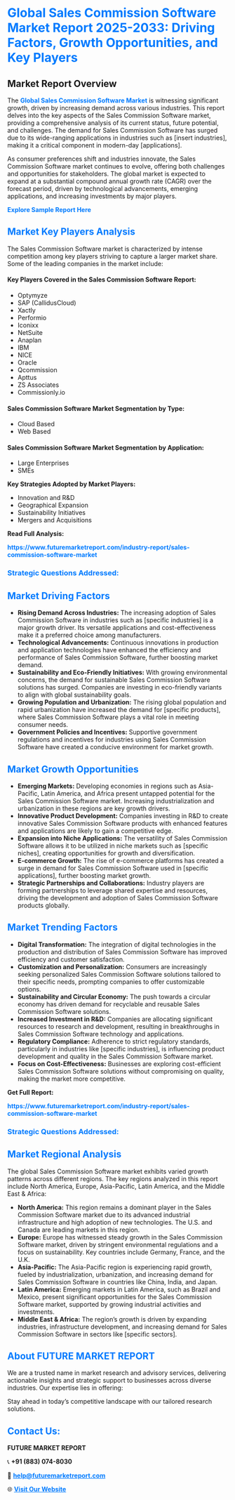 <h1 style="color: #007BFF;">Global Sales Commission Software Market Report 2025-2033: Driving Factors, Growth Opportunities, and Key Players</h1>

<section id="overview">
<h2>Market Report Overview</h2>
<p>The <a href="https://www.futuremarketreport.com/industry-report/sales-commission-software-market" style="color: #007BFF; text-decoration: none;"><strong>Global Sales Commission Software Market</strong></a> is witnessing significant growth, driven by increasing demand across various industries. This report delves into the key aspects of the Sales Commission Software market, providing a comprehensive analysis of its current status, future potential, and challenges. The demand for Sales Commission Software has surged due to its wide-ranging applications in industries such as [insert industries], making it a critical component in modern-day [applications].</p>
<p>As consumer preferences shift and industries innovate, the Sales Commission Software market continues to evolve, offering both challenges and opportunities for stakeholders. The global market is expected to expand at a substantial compound annual growth rate (CAGR) over the forecast period, driven by technological advancements, emerging applications, and increasing investments by major players.</p>
</section>

<section id="overview">
<p><a href="https://www.futuremarketreport.com/request-sample/reportId=41019" style="color: #007BFF; text-decoration: none;"><strong>Explore Sample Report Here</strong></a></p>
</section>

<section id="key-players">
<h2 style="color: #007BFF;">Market Key Players Analysis</h2>
<p>The Sales Commission Software market is characterized by intense competition among key players striving to capture a larger market share. Some of the leading companies in the market include:</p>
<h4>Key Players Covered in the Sales Commission Software Report:</h4>
<ul><li>Optymyze</li><li>SAP (CallidusCloud)</li><li>Xactly</li><li>Performio</li><li>Iconixx</li><li>NetSuite</li><li>Anaplan</li><li>IBM</li><li>NICE</li><li>Oracle</li><li>Qcommission</li><li>Apttus</li><li>ZS Associates</li><li>Commissionly.io</li></ul>
<h4>Sales Commission Software Market Segmentation by Type:</h4>
<ul><li>Cloud Based</li><li>Web Based</li></ul>

<h4>Sales Commission Software Market Segmentation by Application:</h4>
<ul><li>Large Enterprises</li><li>SMEs</li></ul>
<p><strong>Key Strategies Adopted by Market Players:</strong></p>
<ul>
<li>Innovation and R&D</li>
<li>Geographical Expansion</li>
<li>Sustainability Initiatives</li>
<li>Mergers and Acquisitions</li>
</ul>
</section>

<section>
<p><strong>Read Full Analysis: </strong></p><a href="https://www.futuremarketreport.com/industry-report/sales-commission-software-market" style="color: #007BFF; text-decoration: none;"><strong>https://www.futuremarketreport.com/industry-report/sales-commission-software-market</strong></a>
<h3 style="color: #007BFF;">Strategic Questions Addressed:</h3>
</section>

<section id="driving-factors">
<h2 style="color: #007BFF;">Market Driving Factors</h2>
<ul>
<li><strong>Rising Demand Across Industries:</strong> The increasing adoption of Sales Commission Software in industries such as [specific industries] is a major growth driver. Its versatile applications and cost-effectiveness make it a preferred choice among manufacturers.</li>
<li><strong>Technological Advancements:</strong> Continuous innovations in production and application technologies have enhanced the efficiency and performance of Sales Commission Software, further boosting market demand.</li>
<li><strong>Sustainability and Eco-Friendly Initiatives:</strong> With growing environmental concerns, the demand for sustainable Sales Commission Software solutions has surged. Companies are investing in eco-friendly variants to align with global sustainability goals.</li>
<li><strong>Growing Population and Urbanization:</strong> The rising global population and rapid urbanization have increased the demand for [specific products], where Sales Commission Software plays a vital role in meeting consumer needs.</li>
<li><strong>Government Policies and Incentives:</strong> Supportive government regulations and incentives for industries using Sales Commission Software have created a conducive environment for market growth.</li>
</ul>
</section>

<section id="growth-opportunities">
<h2 style="color: #007BFF;">Market Growth Opportunities</h2>
<ul>
<li><strong>Emerging Markets:</strong> Developing economies in regions such as Asia-Pacific, Latin America, and Africa present untapped potential for the Sales Commission Software market. Increasing industrialization and urbanization in these regions are key growth drivers.</li>
<li><strong>Innovative Product Development:</strong> Companies investing in R&D to create innovative Sales Commission Software products with enhanced features and applications are likely to gain a competitive edge.</li>
<li><strong>Expansion into Niche Applications:</strong> The versatility of Sales Commission Software allows it to be utilized in niche markets such as [specific niches], creating opportunities for growth and diversification.</li>
<li><strong>E-commerce Growth:</strong> The rise of e-commerce platforms has created a surge in demand for Sales Commission Software used in [specific applications], further boosting market growth.</li>
<li><strong>Strategic Partnerships and Collaborations:</strong> Industry players are forming partnerships to leverage shared expertise and resources, driving the development and adoption of Sales Commission Software products globally.</li>
</ul>
</section>

<section id="trending-factors">
<h2 style="color: #007BFF;">Market Trending Factors</h2>
<ul>
<li><strong>Digital Transformation:</strong> The integration of digital technologies in the production and distribution of Sales Commission Software has improved efficiency and customer satisfaction.</li>
<li><strong>Customization and Personalization:</strong> Consumers are increasingly seeking personalized Sales Commission Software solutions tailored to their specific needs, prompting companies to offer customizable options.</li>
<li><strong>Sustainability and Circular Economy:</strong> The push towards a circular economy has driven demand for recyclable and reusable Sales Commission Software solutions.</li>
<li><strong>Increased Investment in R&D:</strong> Companies are allocating significant resources to research and development, resulting in breakthroughs in Sales Commission Software technology and applications.</li>
<li><strong>Regulatory Compliance:</strong> Adherence to strict regulatory standards, particularly in industries like [specific industries], is influencing product development and quality in the Sales Commission Software market.</li>
<li><strong>Focus on Cost-Effectiveness:</strong> Businesses are exploring cost-efficient Sales Commission Software solutions without compromising on quality, making the market more competitive.</li>
</ul>
</section>

<section>
<p><strong>Get Full Report: </strong></p><a href="https://www.futuremarketreport.com/industry-report/sales-commission-software-market" style="color: #007BFF; text-decoration: none;"><strong>https://www.futuremarketreport.com/industry-report/sales-commission-software-market</strong></a>
<h3 style="color: #007BFF;">Strategic Questions Addressed:</h3>
</section>


<section id="regional-analysis">
<h2 style="color: #007BFF;">Market Regional Analysis</h2>
<p>The global Sales Commission Software market exhibits varied growth patterns across different regions. The key regions analyzed in this report include North America, Europe, Asia-Pacific, Latin America, and the Middle East & Africa:</p>
<ul>
<li><strong>North America:</strong> This region remains a dominant player in the Sales Commission Software market due to its advanced industrial infrastructure and high adoption of new technologies. The U.S. and Canada are leading markets in this region.</li>
<li><strong>Europe:</strong> Europe has witnessed steady growth in the Sales Commission Software market, driven by stringent environmental regulations and a focus on sustainability. Key countries include Germany, France, and the U.K.</li>
<li><strong>Asia-Pacific:</strong> The Asia-Pacific region is experiencing rapid growth, fueled by industrialization, urbanization, and increasing demand for Sales Commission Software in countries like China, India, and Japan.</li>
<li><strong>Latin America:</strong> Emerging markets in Latin America, such as Brazil and Mexico, present significant opportunities for the Sales Commission Software market, supported by growing industrial activities and investments.</li>
<li><strong>Middle East & Africa:</strong> The region’s growth is driven by expanding industries, infrastructure development, and increasing demand for Sales Commission Software in sectors like [specific sectors].</li>
</ul>
</section>

<footer>
<h2 style="color: #007BFF;">About FUTURE MARKET REPORT</h2>
<p>We are a trusted name in market research and advisory services, delivering actionable insights and strategic support to businesses across diverse industries. Our expertise lies in offering:</p>

<p>Stay ahead in today’s competitive landscape with our tailored research solutions.</p>

<h2 style="color: #007BFF;">Contact Us:</h2>
<p><strong>FUTURE MARKET REPORT</strong></p>
<p>📞 <strong>+91 (883) 074-8030</strong></p>
<p>📧 <strong><a href="mailto:help@futuremarketreport.com" style="color: #007BFF;">help@futuremarketreport.com</a></strong></p>
<p>🌐 <strong><a href="https://www.futuremarketreport.com/" style="color: #007BFF;">Visit Our Website</a></strong></p>
</footer>